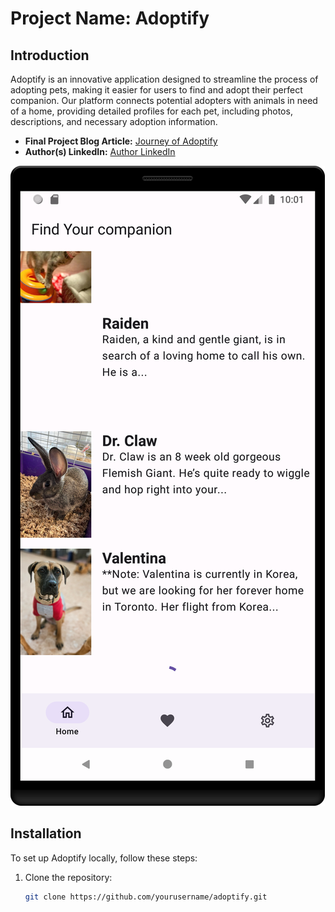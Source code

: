 # Project Name: Adoptify

## Introduction
Adoptify is an innovative application designed to streamline the process of adopting pets, making it easier for users to find and adopt their perfect companion. Our platform connects potential adopters with animals in need of a home, providing detailed profiles for each pet, including photos, descriptions, and necessary adoption information.

- **Final Project Blog Article:** [Journey of Adoptify](#)
- **Author(s) LinkedIn:** [Author LinkedIn](https://www.linkedin.com/in/vickram-odero-a049b5231)

![Adoptify Screenshot](app/src/main/res/drawable/screenshot.png)

## Installation
To set up Adoptify locally, follow these steps:

1. Clone the repository:
   ```bash
   git clone https://github.com/yourusername/adoptify.git
